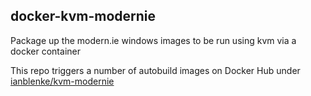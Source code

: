 ## docker-kvm-modernie

Package up the modern.ie windows images to be run using kvm via a docker container

This repo triggers a number of autobuild images on Docker Hub under [ianblenke/kvm-modernie](https://registry.hub.docker.com/u/ianblenke/kvm-modernie)

